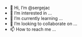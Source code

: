 - 👋 Hi, I’m @sergejac
- 👀 I’m interested in ...
- 🌱 I’m currently learning ...
- 💞️ I’m looking to collaborate on ...
- 📫 How to reach me ...

<!---
sergejac/sergejac is a ✨ special ✨ repository because its `README.md` (this file) appears on your GitHub profile.
You can click the Preview link to take a look at your changes.
--->
